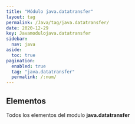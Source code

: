 ```yaml
---
title: "Módulo java.datatransfer"
layout: tag
permalink: /Java/tag/java.datatransfer/
date: 2020-12-29
key: Javamodulojava.datatransfer
sidebar: 
  nav: java
aside: 
  toc: true
pagination: 
  enabled: true
  tag: "java.datatransfer"
  permalink: /:num/
---
```


<h2>Elementos</h2>
Todos los elementos del modulo <strong>java.datatransfer</strong>
